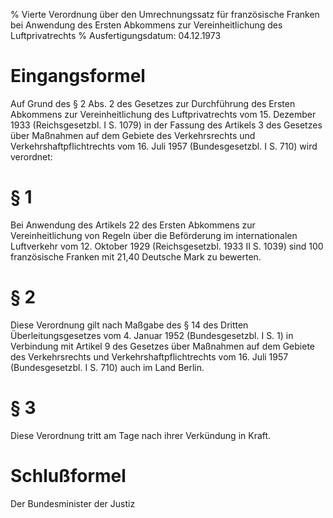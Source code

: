 % Vierte Verordnung über den Umrechnungssatz für französische Franken bei Anwendung des Ersten Abkommens zur Vereinheitlichung des Luftprivatrechts
% Ausfertigungsdatum: 04.12.1973
 
# Eingangsformel

Auf Grund des § 2 Abs. 2 des Gesetzes zur Durchführung des Ersten Abkommens zur Vereinheitlichung des Luftprivatrechts vom 15. Dezember 1933 (Reichsgesetzbl. I S. 1079) in der Fassung des Artikels 3 des Gesetzes über Maßnahmen auf dem Gebiete des Verkehrsrechts und Verkehrshaftpflichtrechts vom 16. Juli 1957 (Bundesgesetzbl. I S. 710) wird verordnet:

# § 1

Bei Anwendung des Artikels 22 des Ersten Abkommens zur Vereinheitlichung von Regeln über die Beförderung im internationalen Luftverkehr vom 12. Oktober 1929 (Reichsgesetzbl. 1933 II S. 1039) sind 100 französische Franken mit 21,40 Deutsche Mark zu bewerten.

# § 2

Diese Verordnung gilt nach Maßgabe des § 14 des Dritten Überleitungsgesetzes vom 4. Januar 1952 (Bundesgesetzbl. I S. 1) in Verbindung mit Artikel 9 des Gesetzes über Maßnahmen auf dem Gebiete des Verkehrsrechts und Verkehrshaftpflichtrechts vom 16. Juli 1957 (Bundesgesetzbl. I S. 710) auch im Land Berlin.

# § 3

Diese Verordnung tritt am Tage nach ihrer Verkündung in Kraft.

# Schlußformel

Der Bundesminister der Justiz
